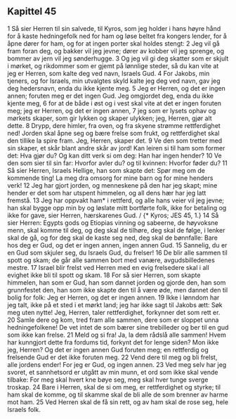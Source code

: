 ## Kapittel 45

1 Så sier Herren til sin salvede, til Kyros, som jeg holder i hans høyre hånd for å kaste hedningefolk ned for ham og løse beltet fra kongers lender, for å åpne dører for ham, og for at ingen porter skal holdes stengt:
2 Jeg vil gå fram foran deg, og bakker vil jeg jevne; dører av kobber vil jeg sprenge, og bommer av jern vil jeg sønderhugge.
3 Og jeg vil gi deg skatter som er skjult i mørket, og rikdommer som er gjemt på lønnlige steder, så du kan vite at jeg er Herren, som kalte deg ved navn, Israels Gud.
4 For Jakobs, min tjeners, og for Israels, min utvalgtes skyld kalte jeg deg ved navn, gav jeg deg hedersnavn, enda du ikke kjente meg.
5 Jeg er Herren, og det er ingen annen; foruten meg er det ingen Gud. Jeg omgjordet deg, enda du ikke kjente meg,
6 for at de både i øst og i vest skal vite at det er ingen foruten meg; jeg er Herren, og det er ingen annen,
7 jeg som er lysets ophav og mørkets skaper, som gir lykken og skaper ulykken; jeg, Herren, gjør alt dette.
8 Drypp, dere himler, fra oven, og fra skyene strømme rettferdighet ned! Jorden skal åpne seg og bære frelse som frukt, og rettferdighet skal den tillike la spire fram. Jeg, Herren, skaper det.
9 Ve den som tretter med sin skaper, et skår blant andre skår av jord! Kan leiren si til ham som former det: Hva gjør du? Og kan ditt verk si om deg: Han har ingen hender?
10 Ve den som sier til sin far: Hvorfor avler du? og til kvinnen: Hvorfor føder du?
11 Så sier Herren, Israels Hellige, han som skapte det: Spør meg om de kommende ting! La meg dra omsorg for mine barn og for mine henders verk!
12 Jeg har gjort jorden, og menneskene på den har jeg skapt; mine hender er det som har utspent himmelen, og all dens hær har jeg latt fremstå.
13 Jeg har oppvakt ham* i rettferd, og alle hans veier vil jeg jevne; han skal bygge opp min by og løslate mitt bortførte folk, ikke for betaling og ikke for gave, sier Herren, hærskarenes Gud. / {* Kyros; JES 45, 1.}
14 Så sier Herren: Egypts gods og Etiopias vinning og sabeerne, de høyvoksne menn, skal komme til deg, og deg skal de tilhøre, deg skal de følge, i lenker skal de gå, og for deg skal de kaste seg ned, deg skal de bønnfalle: Bare hos deg er Gud, og det er ingen annen, ingen annen Gud.
15 Sannelig, du er en Gud som skjuler seg, du Israels Gud, du frelser!
16 De blir alle sammen til spott og skam; de går alle sammen bort med vanære, avgudsbilledenes mestre.
17 Israel blir frelst ved Herren med en evig frelsedere skal i all evighet ikke bli til spott og skam.
18 For så sier Herren, som skapte himmelen, han som er Gud, han som dannet jorden og gjorde den, han som grunnfestet den, han som ikke skapte den til å være øde, men dannet den til bolig for folk: Jeg er Herren, og det er ingen annen.
19 Ikke i lønndom har jeg talt, ikke på et sted i et mørkt land; jeg har ikke sagt til Jakobs ætt: Søk meg uten nytte! Jeg, Herren, taler rettferdighet, forkynner det som rett er.
20 Samle dere og kom, tred fram alle sammen, dere som er sloppet unna hedningefolkene! De vet intet de som bærer sine trebilleder og ber til en gud som ikke kan frelse.
21 Meld og si fra! Ja, la dem rådslå alle sammen! Hvem har kunngjort dette fra fordums tid, forkynt det for lenge siden? Mon ikke jeg, Herren? Og det er ingen annen Gud foruten meg; en rettferdig og frelsende Gud er det ikke foruten meg.
22 Vend dere til meg og bli frelst, alle jordens ender! For jeg er Gud, og ingen annen.
23 Ved meg selv har jeg svoret, et sannhetsord er utgått av min munn, et ord som ikke skal vende tilbake: For meg skal hvert kne bøye seg, meg skal hver tunge sverge troskap.
24 Bare i Herren, skal de si om meg, er rettferdighet og styrke; til ham skal de komme, og til skamme skal de bli alle de som brenner av harme mot ham.
25 Ved Herren skal de få sin rett, og av ham skal de rose seg, hele Israels folk.
